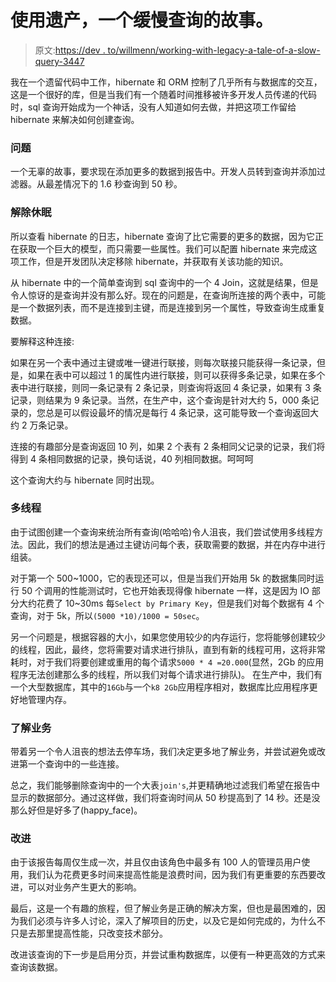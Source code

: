 # 使用遗产，一个缓慢查询的故事。

> 原文:[https://dev . to/willmenn/working-with-legacy-a-tale-of-a-slow-query-3447](https://dev.to/willmenn/working-with-legacy-a-tale-of-a-slow-query-3447)

我在一个遗留代码中工作，hibernate 和 ORM 控制了几乎所有与数据库的交互，这是一个很好的库，但是当我们有一个随着时间推移被许多开发人员传递的代码时，sql 查询开始成为一个神话，没有人知道如何去做，并把这项工作留给 hibernate 来解决如何创建查询。

### [](#the-problem)问题

一个无辜的故事，要求现在添加更多的数据到报告中。开发人员转到查询并添加过滤器。从最差情况下的 1.6 秒查询到 50 秒。

### [](#remove-hibernate)解除休眠

所以查看 hibernate 的日志，hibernate 查询了比它需要的更多的数据，因为它正在获取一个巨大的模型，而只需要一些属性。我们可以配置 hibernate 来完成这项工作，但是开发团队决定移除 hibernate，并获取有关该功能的知识。

从 hibernate 中的一个简单查询到 sql 查询中的一个 4 Join，这就是结果，但是令人惊讶的是查询并没有那么好。现在的问题是，在查询所连接的两个表中，可能是一个数据列表，而不是连接到主键，而是连接到另一个属性，导致查询生成重复数据。

要解释这种连接:

如果在另一个表中通过主键或唯一键进行联接，则每次联接只能获得一条记录，但是，如果在表中可以超过 1 的属性内进行联接，则可以获得多条记录，如果在多个表中进行联接，则同一条记录有 2 条记录，则查询将返回 4 条记录，如果有 3 条记录，则结果为 9 条记录。当然，在生产中，这个查询是针对大约 5，000 条记录的，您总是可以假设最坏的情况是每行 4 条记录，这可能导致一个查询返回大约 2 万条记录。

连接的有趣部分是查询返回 10 列，如果 2 个表有 2 条相同父记录的记录，我们将得到 4 条相同数据的记录，换句话说，40 列相同数据。呵呵呵

这个查询大约与 hibernate 同时出现。

### [](#multithread)多线程

由于试图创建一个查询来统治所有查询(哈哈哈)令人沮丧，我们尝试使用多线程方法。因此，我们的想法是通过主键访问每个表，获取需要的数据，并在内存中进行组装。

对于第一个 500~1000，它的表现还可以，但是当我们开始用 5k 的数据集同时运行 50 个调用的性能测试时，它也开始表现得像 hibernate 一样，这是因为 IO 部分大约花费了 10~30ms 每`Select by Primary Key`，但是我们对每个数据有 4 个查询，对于 5k，所以`(5000 *10)/1000 = 50sec`。

另一个问题是，根据容器的大小，如果您使用较少的内存运行，您将能够创建较少的线程，因此，最终，您将需要对请求进行排队，直到有新的线程可用，这将非常耗时，对于我们将要创建或重用的每个请求`5000 * 4 =20.000`(显然，2Gb 的应用程序无法创建那么多的线程，所以我们对每个请求进行排队)。
在生产中，我们有一个大型数据库，其中的`16Gb`与一个`k8 2Gb`应用程序相对，数据库比应用程序更好地管理内存。

### [](#understanding-the-business)了解业务

带着另一个令人沮丧的想法去停车场，我们决定更多地了解业务，并尝试避免或改进第一个查询中的一些连接。

总之，我们能够删除查询中的一个大表`join's`,并更精确地过滤我们希望在报告中显示的数据部分。通过这样做，我们将查询时间从 50 秒提高到了 14 秒。还是没那么好但是好多了(happy_face)。

### [](#improvements)改进

由于该报告每周仅生成一次，并且仅由该角色中最多有 100 人的管理员用户使用，我们认为花费更多时间来提高性能是浪费时间，因为我们有更重要的东西要改进，可以对业务产生更大的影响。

最后，这是一个有趣的旅程，但了解业务是正确的解决方案，但也是最困难的，因为我们必须与许多人讨论，深入了解项目的历史，以及它是如何完成的，为什么不只是去那里提高性能，只改变技术部分。

改进该查询的下一步是启用分页，并尝试重构数据库，以便有一种更高效的方式来查询该数据。